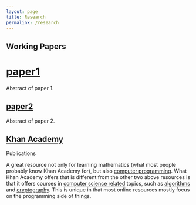 ```yaml
---
layout: page
title: Research
permalink: /research
---
```


## Working Papers

# [paper1](https://www.freecodecamp.org/)

Abstract of paper 1.

## [paper2](https://www.codecademy.com/)

Abstract of paper 2.

## [Khan Academy](https://www.khanacademy.org/)

Publications

A great resource not only for learning mathematics (what most people probably know Khan Academy for), but also [computer programming](https://www.khanacademy.org/computing/computer-programming). What Khan Academy offers that is different from the other two above resources is that it offers courses in [computer science related](https://www.khanacademy.org/computing/computer-science) topics, such as [algorithms](https://www.khanacademy.org/computing/computer-science/algorithms) and [cryptography](https://www.khanacademy.org/computing/computer-science/cryptography). This is unique in that most online resources mostly focus on the programming side of things.
